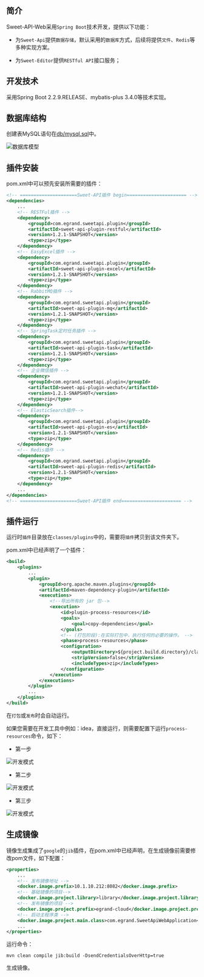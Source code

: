 ## 简介
Sweet-API-Web采用`Spring Boot`技术开发，提供以下功能：

* 为`Sweet-Api`提供`数据存储`，默认采用的`数据库`方式，后续将提供`文件`、`Redis`等多种实现方案。

* 为`Sweet-Editor`提供`RESTful API`接口服务；

## 开发技术

采用Spring Boot 2.2.9.RELEASE、mybatis-plus 3.4.0等技术实现。

## 数据库结构

创建表MySQL语句在[db/mysql.sql](../db/mysql.sql)中。

![数据库模型](../_media/sweet-api-db.jpg ':size=60%')

## 插件安装

pom.xml中可以预先安装所需要的插件：

```xml
<!-- =====================Sweet-API插件 begin====================== -->
<dependencies>
    ...
    <!-- RESTFul插件 -->
    <dependency>
        <groupId>com.egrand.sweetapi.plugin</groupId>
        <artifactId>sweet-api-plugin-restful</artifactId>
        <version>1.2.1-SNAPSHOT</version>
        <type>zip</type>
    </dependency>
    <!-- EasyExcel插件 -->
    <dependency>
        <groupId>com.egrand.sweetapi.plugin</groupId>
        <artifactId>sweet-api-plugin-excel</artifactId>
        <version>1.2.1-SNAPSHOT</version>
        <type>zip</type>
    </dependency>
    <!-- RabbitMQ插件 -->
    <dependency>
        <groupId>com.egrand.sweetapi.plugin</groupId>
        <artifactId>sweet-api-plugin-mq</artifactId>
        <version>1.2.1-SNAPSHOT</version>
        <type>zip</type>
    </dependency>
    <!-- SpringTask定时任务插件 -->
    <dependency>
        <groupId>com.egrand.sweetapi.plugin</groupId>
        <artifactId>sweet-api-plugin-task</artifactId>
        <version>1.2.1-SNAPSHOT</version>
        <type>zip</type>
    </dependency>
    <!-- 企业微信插件 -->
    <dependency>
        <groupId>com.egrand.sweetapi.plugin</groupId>
        <artifactId>sweet-api-plugin-wechat</artifactId>
        <version>1.2.1-SNAPSHOT</version>
        <type>zip</type>
    </dependency>
    <!-- ElasticSearch插件-->
    <dependency>
        <groupId>com.egrand.sweetapi.plugin</groupId>
        <artifactId>sweet-api-plugin-es</artifactId>
        <version>1.2.1-SNAPSHOT</version>
        <type>zip</type>
    </dependency>
    <!-- Redis插件 -->
    <dependency>
        <groupId>com.egrand.sweetapi.plugin</groupId>
        <artifactId>sweet-api-plugin-redis</artifactId>
        <version>1.2.1-SNAPSHOT</version>
        <type>zip</type>
    </dependency>
    ...
</dependencies>
<!-- =====================Sweet-API插件 end====================== -->
```

## 插件运行

运行时`插件`目录放在`classes/plugins`中的，需要将`插件`拷贝到该文件夹下。

pom.xml中已经声明了一个插件：

```xml
<build>
    <plugins>
        ...
        <plugin>
            <groupId>org.apache.maven.plugins</groupId>
            <artifactId>maven-dependency-plugin</artifactId>
            <executions>
                <!--导出所有的 jar 包-->
                <execution>
                    <id>plugin-process-resources</id>
                    <goals>
                        <goal>copy-dependencies</goal>
                    </goals>
                    <!-- (打包阶段):在实际打包中，执行任何的必要的操作。 -->
                    <phase>process-resources</phase>
                    <configuration>
                        <outputDirectory>${project.build.directory}/classes/plugins</outputDirectory>
                        <stripVersion>false</stripVersion>
                        <includeTypes>zip</includeTypes>
                    </configuration>
                </execution>
            </executions>
        </plugin>
        ...
    </plugins>
</build>
```
在`打包`或`发布`时会自动运行。

如果您需要在开发工具中例如：idea，直接运行，则需要配置下运行`process-resources`命令，如下：

* 第一步

![开发模式](../_media/0-dev.png ':size=60%')

* 第二步

![开发模式](../_media/1-dev.png ':size=60%')

* 第三步

![开发模式](../_media/3-dev.png ':size=60%')

## 生成镜像

镜像生成集成了`google`的`jib`插件，在pom.xml中已经声明，在生成镜像前需要修改pom文件，如下配置：

```xml
<properties>
    ...
    <!-- 发布镜像地址 -->
    <docker.image.prefix>10.1.10.212:8082</docker.image.prefix>
    <!-- 基础镜像的项目-->
    <docker.image.project.library>library</docker.image.project.library>
    <!-- 发布镜像的项目 -->
    <docker.image.project.prefix>egrand-cloud</docker.image.project.prefix>
    <!-- 启动主程序类 -->
    <docker.image.project.main.class>com.egrand.SweetApiWebApplication</docker.image.project.main.class>
    ...
</properties>
```

运行命令：

```text
mvn clean compile jib:build -DsendCredentialsOverHttp=true
```
生成镜像。

